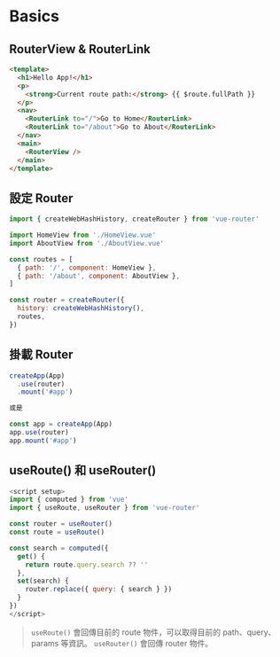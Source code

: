 # Basics

## RouterView & RouterLink

```html
<template>
  <h1>Hello App!</h1>
  <p>
    <strong>Current route path:</strong> {{ $route.fullPath }}
  </p>
  <nav>
    <RouterLink to="/">Go to Home</RouterLink>
    <RouterLink to="/about">Go to About</RouterLink>
  </nav>
  <main>
    <RouterView />
  </main>
</template>
```

## 設定 Router

```js
import { createWebHashHistory, createRouter } from 'vue-router'

import HomeView from './HomeView.vue'
import AboutView from './AboutView.vue'

const routes = [
  { path: '/', component: HomeView },
  { path: '/about', component: AboutView },
]

const router = createRouter({
  history: createWebHashHistory(),
  routes,
}) 
```

## 掛載 Router

```js
createApp(App)
  .use(router)
  .mount('#app')

或是

const app = createApp(App)
app.use(router)
app.mount('#app')
```

## useRoute() 和 useRouter()

```js
<script setup>
import { computed } from 'vue'
import { useRoute, useRouter } from 'vue-router'

const router = useRouter()
const route = useRoute()

const search = computed({
  get() {
    return route.query.search ?? ''
  },
  set(search) {
    router.replace({ query: { search } })
  }
})
</script>
```

> `useRoute()` 會回傳目前的 route 物件，可以取得目前的 path、query、params 等資訊。
> `useRouter()` 會回傳 router 物件。
